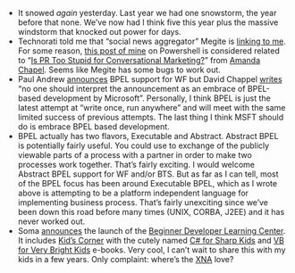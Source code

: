 -   It snowed *again* yesterday. Last year we had one snowstorm, the
    year before that none. We’ve now had I think five this year plus the
    massive windstorm that knocked out power for days.
-   Technorati told me that “social news aggregator” Megite is [linking
    to me](http://www.megite.com/technology/1170964019/41). For some
    reason, [this post of
    mine](http://devhawk.net/2007/02/07/Perusing+Powershell+Part+2+Error+Or+No+Output.aspx)
    on Powershell is considered related to “[Is PR Too Stupid for
    Conversational
    Marketing?](http://www.strumpette.com/archives/300-Is-PR-Too-Stupid-for-Conversational-Marketing.html)”
    from [Amanda Chapel](http://www.strumpette.com/). Seems like Megite
    has some bugs to work out.
-   Paul Andrew
    [announces](http://blogs.msdn.com/pandrew/archive/2007/02/25/Microsoft-provides-BPEL-2.0-in-WF-_2D00_-BPEL-for-Windows-Workflow-Foundation-March-CTP.aspx)
    BPEL support for WF but David Chappel
    [writes](http://www.davidchappell.com/blog/2007/02/windows-workflow-foundation-and-bpel.html)
    “no one should interpret the announcement as an embrace of
    BPEL-based development by Microsoft”. Personally, I think BPEL is
    just the latest attempt at “write once, run anywhere” and will meet
    with the same limited success of previous attempts. The last thing I
    think MSFT should do is embrace BPEL based development.
-   BPEL actually has two flavors, Executable and Abstract. Abstract
    BPEL is potentially fairly useful. You could use to exchange of the
    publicly viewable parts of a process with a partner in order to make
    two processes work together. That’s fairly exciting. I would welcome
    Abstract BPEL support for WF and/or BTS. But as far as I can tell,
    most of the BPEL focus has been around Executable BPEL, which as I
    wrote above is attempting to be a platform independent language for
    implementing business process. That’s fairly unexciting since we’ve
    been down this road before many times (UNIX, CORBA, J2EE) and it has
    never worked out.
-   Soma
    [announces](http://blogs.msdn.com/somasegar/archive/2007/03/01/beginner-developer-learning-center-launched.aspx)
    the launch of the [Beginner Developer Learning
    Center](http://msdn.microsoft.com/vstudio/express/beginner/). It
    includes [Kid’s
    Corner](http://msdn.microsoft.com/vstudio/express/beginner/kids/) with
    the cutely named [C\# for Sharp
    Kids](http://msdn.microsoft.com/vstudio/express/beginner/kids/csharp)
    and [VB for Very Bright
    Kids](http://msdn.microsoft.com/vstudio/express/beginner/kids/vb) e-books.
    Very cool, I can’t wait to share this with my kids in a few years.
    Only complaint: where’s the [XNA](http://msdn2.microsoft.com/xna/)
    love?

